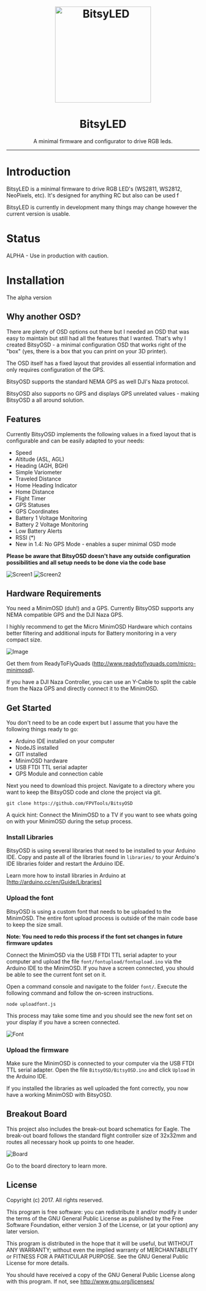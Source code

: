 <h1 align="center">
	<img width="250" src="docs/icon_128.png" alt="BitsyLED">
</h1>
<h1 align="center">
	BitsyLED
</h1>
<p align="center">
	A minimal firmware and configurator to drive RGB leds.
</h1>

---


# Introduction

BitsyLED is a minimal firmware to drive RGB LED's (WS2811, WS2812, NeoPixels, etc). It's designed for anything RC but also can be used f

BitsyLED is currently in development many things may change however the current version is usable.

# Status

ALPHA - Use in production with caution.


# Installation

The alpha version 


## Why another OSD?

There are plenty of OSD options out there but I needed an OSD that was easy to maintain but still had all the features that I wanted. That's why I created BitsyOSD - a minimal configuration OSD that works right of the "box" (yes, there is a box that you can print on your 3D printer).

The OSD itself has a fixed layout that provides all essential information and only requires configuration of the GPS. 

BitsyOSD supports the standard NEMA GPS as well DJI's Naza protocol.

BitsyOSD also supports no GPS and displays GPS unrelated values - making BitsyOSD a all around solution.


## Features

Currently BitsyOSD implements the following values in a fixed layout that is configurable and can be easily adapted to your needs:

* Speed 
* Altitude (ASL, AGL)
* Heading (AGH, BGH)
* Simple Variometer
* Traveled Distance
* Home Heading Indicator 
* Home Distance
* Flight Timer
* GPS Statuses
* GPS Coordinates
* Battery 1 Voltage Monitoring
* Battery 2 Voltage Monitoring
* Low Battery Alerts
* RSSI (*)
* New in 1.4: No GPS Mode - enables a super minimal OSD mode

**Please be aware that BitsyOSD doesn't have any outside configuration possibilities and all setup needs to be done via the code base**

![Screen1](https://github.com/FPVTools/BitsyOSD/blob/master/docs/00123333.jpg)
![Screen2](https://github.com/FPVTools/BitsyOSD/blob/master/docs/bitsyosd-main-screen.png)


## Hardware Requirements

You need a MinimOSD (duh!) and a GPS. Currently BitsyOSD supports any NEMA compatible GPS and the DJI Naza GPS.

I highly recommend to get the Micro MinimOSD Hardware which contains better filtering and additional inputs for Battery monitoring in a very compact size.

![Image](http://static.rcgroups.net/forums/attachments/1/4/2/1/t7471848-198-thumb-1-15-2015_6-43-50_am.jpg?d=1421342036)

Get them from ReadyToFlyQuads (http://www.readytoflyquads.com/micro-minimosd).

If you have a DJI Naza Controller, you can use an Y-Cable to split the cable from the Naza GPS and directly connect it to the MinimOSD.


## Get Started

You don't need to be an code expert but I assume that you have the following things ready to go:

* Arduino IDE installed on your computer
* NodeJS installed
* GIT installed
* MinimOSD hardware
* USB FTDI TTL serial adapter
* GPS Module and connection cable

Next you need to download this project. Navigate to a directory where you want to keep the BitsyOSD code and clone the project via git.

```shell
git clone https://github.com/FPVTools/BitsyOSD
````

A quick hint: Connect the MinimOSD to a TV if you want to see whats going on with your MinimOSD during the setup process.


### Install Libraries

BitsyOSD is using several libraries that need to be installed to your Arduino IDE. Copy and paste all of the libraries found in ```libraries/``` to your Arduino's IDE libraries folder and restart the Arduino IDE. 

Learn more how to install libraries in Arduino at [http://arduino.cc/en/Guide/Libraries]


### Upload the font

BitsyOSD is using a custom font that needs to be uploaded to the MinimOSD. The entire font upload process is outside of the main code base to keep the size small. 

**Note: You need to redo this process if the font set changes in future firmware updates**

Connect the MinimOSD via the USB FTDI TTL serial adapter to your computer and upload the file ```font/fontupload/fontupload.ino``` via the Arduino IDE to the MinimOSD. If you have a screen connected, you should be able to see the current font set on it.

Open a command console and navigate to the folder ```font/```. Execute the following command and follow the on-screen instructions.

```shell
node uploadfont.js
```

This process may take some time and you should see the new font set on your display if you have a screen connected.

![Font](https://github.com/FPVTools/BitsyOSD/blob/master/docs/bitsyosd-font-upload.jpg)

### Upload the firmware

Make sure the MinimOSD is connected to your computer via the USB FTDI TTL serial adapter. Open the file ```BitsyOSD/BitsyOSD.ino``` and click ```Upload``` in the Arduino IDE.

If you installed the libraries as well uploaded the font correctly, you now have a working MinimOSD with BitsyOSD. 

## Breakout Board

This project also includes the break-out board schematics for Eagle. The break-out board follows the standard flight controller size of 32x32mm and routes all necessary hook up points to one header.

![Board](https://github.com/FPVTools/BitsyOSD/blob/master/docs/bitsyosd-pcb-board.png)

Go to the board directory to learn more.

## License

Copyright (c) 2017.  All rights reserved.

This program is free software: you can redistribute it and/or modify
it under the terms of the GNU General Public License as published by
the Free Software Foundation, either version 3 of the License, or
(at your option) any later version.

This program is distributed in the hope that it will be useful,
but WITHOUT ANY WARRANTY; without even the implied warranty of
MERCHANTABILITY or FITNESS FOR A PARTICULAR PURPOSE. See the
GNU General Public License for more details.

You should have received a copy of the GNU General Public License
along with this program. If not, see <http://www.gnu.org/licenses/>
